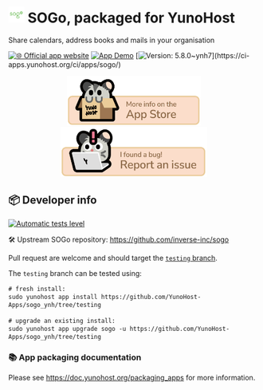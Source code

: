 <!--
N.B.: This README was automatically generated by <https://github.com/YunoHost/apps_tools/blob/main/readme_generator>
It shall NOT be edited by hand.
-->

<h1>
  <img src="https://raw.githubusercontent.com/YunoHost/apps/main/logos/sogo.png" width="32px" alt="Logo of SOGo">
  SOGo, packaged for YunoHost
</h1>

Share calendars, address books and mails in your organisation

[![🌐 Official app website](https://img.shields.io/badge/Official_app_website-darkgreen?style=for-the-badge)](https://sogo.nu/)
[![App Demo](https://img.shields.io/badge/App_Demo-blue?style=for-the-badge)](https://demo.sogo.nu/SOGo/)
[![Version: 5.8.0~ynh7](https://img.shields.io/badge/Version-5.8.0~ynh7-rgb(18,138,11)?style=for-the-badge)](https://ci-apps.yunohost.org/ci/apps/sogo/)

<div align="center">
<a href="https://apps.yunohost.org/app/sogo"><img height="100px" src="https://github.com/YunoHost/yunohost-artwork/raw/refs/heads/main/badges/neopossum-badges/badge_more_info_on_the_appstore.svg"/></a>
<a href="https://github.com/YunoHost-Apps/sogo_ynh/issues"><img height="100px" src="https://github.com/YunoHost/yunohost-artwork/raw/refs/heads/main/badges/neopossum-badges/badge_report_an_issue.svg"/></a>
</div>

## 📦 Developer info

[![Automatic tests level](https://apps.yunohost.org/badge/cilevel/sogo)](https://ci-apps.yunohost.org/ci/apps/sogo/)

🛠️ Upstream SOGo repository: <https://github.com/inverse-inc/sogo>

Pull request are welcome and should target the [`testing` branch](https://github.com/YunoHost-Apps/sogo_ynh/tree/testing).

The `testing` branch can be tested using:
```
# fresh install:
sudo yunohost app install https://github.com/YunoHost-Apps/sogo_ynh/tree/testing

# upgrade an existing install:
sudo yunohost app upgrade sogo -u https://github.com/YunoHost-Apps/sogo_ynh/tree/testing
```

### 📚 App packaging documentation

Please see <https://doc.yunohost.org/packaging_apps> for more information.
